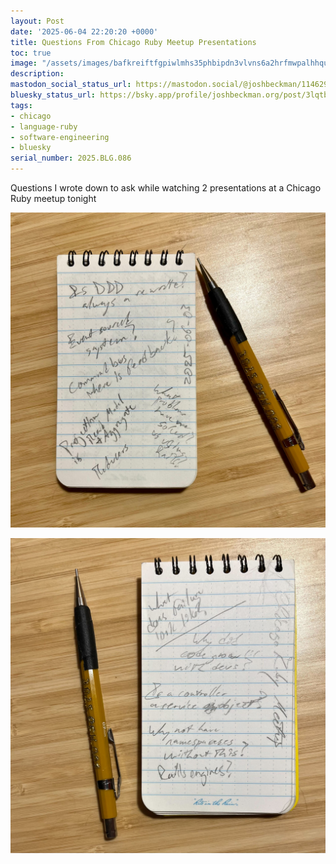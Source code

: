 ```yaml
---
layout: Post
date: '2025-06-04 22:20:20 +0000'
title: Questions From Chicago Ruby Meetup Presentations
toc: true
image: "/assets/images/bafkreiftfgpiwlmhs35phbipdn3vlvns6a2hrfmwpalhhqut4wwmkn57eq@jpeg.jpeg"
description:
mastodon_social_status_url: https://mastodon.social/@joshbeckman/114629861403389851
bluesky_status_url: https://bsky.app/profile/joshbeckman.org/post/3lqtb2pwgdk2x
tags:
- chicago
- language-ruby
- software-engineering
- bluesky
serial_number: 2025.BLG.086
---
```

Questions I wrote down to ask while watching 2 presentations at a Chicago Ruby meetup tonight

![notes](/assets/images/bafkreiftfgpiwlmhs35phbipdn3vlvns6a2hrfmwpalhhqut4wwmkn57eq@jpeg.jpeg)

![notes](/assets/images/IMG_4716.jpg)
